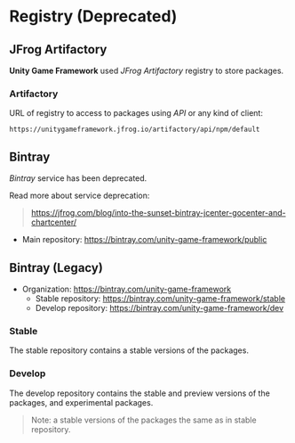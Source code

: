 # Registry (Deprecated)

## JFrog Artifactory

**Unity Game Framework** used _JFrog Artifactory_ registry to store packages.

### Artifactory

URL of registry to access to packages using _API_ or any kind of client:

```
https://unitygameframework.jfrog.io/artifactory/api/npm/default
```

## Bintray

_Bintray_ service has been deprecated.

Read more about service deprecation:

> https://jfrog.com/blog/into-the-sunset-bintray-jcenter-gocenter-and-chartcenter/

- Main repository: https://bintray.com/unity-game-framework/public

## Bintray (Legacy)

- Organization: https://bintray.com/unity-game-framework
  - Stable repository: https://bintray.com/unity-game-framework/stable
  - Develop repository: https://bintray.com/unity-game-framework/dev

### Stable

The stable repository contains a stable versions of the packages.

### Develop

The develop repository contains the stable and preview versions of the packages, and experimental packages.

> Note: a stable versions of the packages the same as in stable repository.
